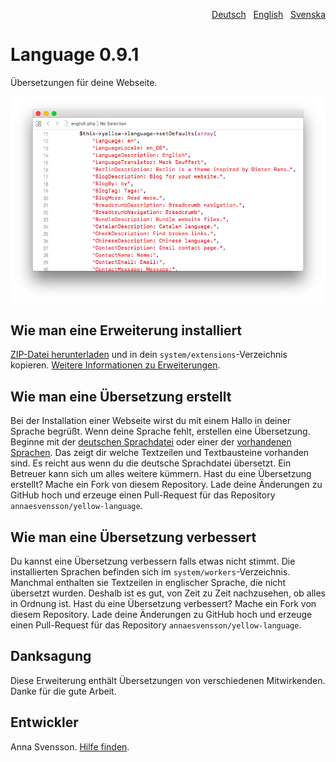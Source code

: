 <p align="right"><a href="README-de.md">Deutsch</a> &nbsp; <a href="README.md">English</a> &nbsp; <a href="README-sv.md">Svenska</a></p>

# Language 0.9.1

Übersetzungen für deine Webseite.

<p align="center"><img src="SCREENSHOT.png" alt="Bildschirmfoto"></p>

## Wie man eine Erweiterung installiert

[ZIP-Datei herunterladen](https://github.com/annaesvensson/yellow-language/raw/main/downloads/german.zip) und in dein `system/extensions`-Verzeichnis kopieren. [Weitere Informationen zu Erweiterungen](https://github.com/annaesvensson/yellow-update/tree/main/README-de.md).

## Wie man eine Übersetzung erstellt

Bei der Installation einer Webseite wirst du mit einem Hallo in deiner Sprache begrüßt. Wenn deine Sprache fehlt, erstellen eine Übersetzung. Beginne mit der [deutschen Sprachdatei](https://github.com/annaesvensson/yellow-language/blob/main/translations/german/german.php) oder einer der [vorhandenen Sprachen](https://github.com/annaesvensson/yellow-language/tree/main/translations). Das zeigt dir welche Textzeilen und Textbausteine vorhanden sind. Es reicht aus wenn du die deutsche Sprachdatei übersetzt. Ein Betreuer kann sich um alles weitere kümmern. Hast du eine Übersetzung erstellt? Mache ein Fork von diesem Repository. Lade deine Änderungen zu GitHub hoch und erzeuge einen Pull-Request für das Repository `annaesvensson/yellow-language`.

## Wie man eine Übersetzung verbessert

Du kannst eine Übersetzung verbessern falls etwas nicht stimmt. Die installierten Sprachen befinden sich im `system/workers`-Verzeichnis. Manchmal enthalten sie Textzeilen in englischer Sprache, die nicht übersetzt wurden. Deshalb ist es gut, von Zeit zu Zeit nachzusehen, ob alles in Ordnung ist. Hast du eine Übersetzung verbessert? Mache ein Fork von diesem Repository. Lade deine Änderungen zu GitHub hoch und erzeuge einen Pull-Request für das Repository `annaesvensson/yellow-language`.

## Danksagung

Diese Erweiterung enthält Übersetzungen von verschiedenen Mitwirkenden. Danke für die gute Arbeit.

## Entwickler

Anna Svensson. [Hilfe finden](https://datenstrom.se/de/yellow/help/).

